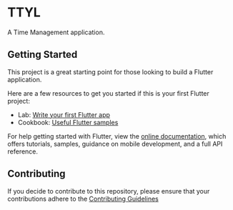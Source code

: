 # TTYL

A Time Management application.

## Getting Started

This project is a great starting point for those looking to build a Flutter application.

Here are a few resources to get you started if this is your first Flutter project:

- Lab: [Write your first Flutter app](https://flutter.dev/docs/get-started/codelab)
- Cookbook: [Useful Flutter samples](https://flutter.dev/docs/cookbook)

For help getting started with Flutter, view the [online documentation](https://flutter.dev/docs), which offers tutorials,
samples, guidance on mobile development, and a full API reference.

## Contributing

If you decide to contribute to this repository, please ensure that your contributions adhere to the [Contributing Guidelines](./CONTRIBUTING.md)
